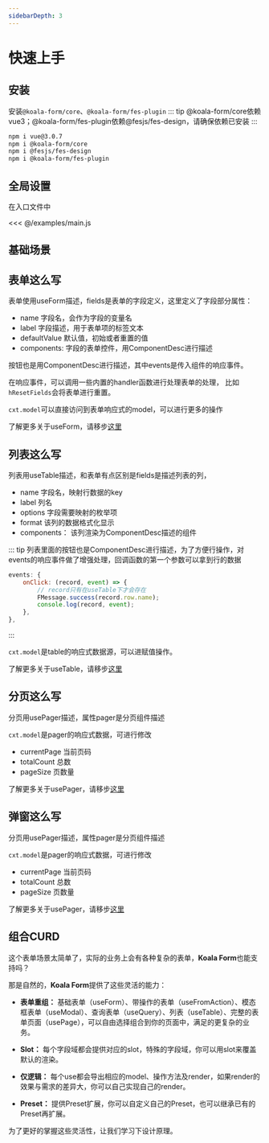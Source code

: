 ```yaml
---
sidebarDepth: 3
---
```

# 快速上手

## 安装
安装`@koala-form/core`、`@koala-form/fes-plugin`
::: tip
@koala-form/core依赖vue3；@koala-form/fes-plugin依赖@fesjs/fes-design，请确保依赖已安装
:::

```bash
npm i vue@3.0.7
npm i @koala-form/core
npm i @fesjs/fes-design
npm i @koala-form/fes-plugin
```

## 全局设置
在入口文件中

<<< @/examples/main.js

## 基础场景
<ExampleDoc>
<StartedBaseScene>
</StartedBaseScene>
<template #code>

<<< @/examples/started/useBaseScene.js
</template>
</ExampleDoc>

## 表单这么写
表单使用useForm描述，fields是表单的字段定义，这里定义了字段部分属性：
- name 字段名，会作为字段的变量名
- label 字段描述，用于表单项的标签文本
- defaultValue 默认值，初始或者重置的值
- components: 字段的表单控件，用ComponentDesc进行描述

按钮也是用ComponentDesc进行描述，其中events是传入组件的响应事件。

在响应事件，可以调用一些内置的handler函数进行处理表单的处理，
比如`hResetFields`会将表单进行重置。

`cxt.model`可以直接访问到表单响应式的model，可以进行更多的操作

了解更多关于useForm，请移步[这里](./useForm.md)

<ExampleDoc>
<StartedUseForm>
</StartedUseForm>
<template #code>

<<< @/examples/started/useForm.js
</template>
</ExampleDoc>


## 列表这么写
列表用useTable描述，和表单有点区别是fields是描述列表的列，
- name 字段名，映射行数据的key
- label 列名
- options 字段需要映射的枚举项
- format 该列的数据格式化显示
- components： 该列渲染为ComponentDesc描述的组件

::: tip
列表里面的按钮也是ComponentDesc进行描述，为了方便行操作，对events的响应事件做了增强处理，回调函数的第一个参数可以拿到行的数据
```js
events: {
    onClick: (record, event) => {
        // record只有在useTable下才会存在
        FMessage.success(record.row.name);
        console.log(record, event);
    },
},
```
:::

`cxt.model`是table的响应式数据源，可以进赋值操作。

了解更多关于useTable，请移步[这里](./useTable.md)

<ExampleDoc>
<StartedUseTable>
</StartedUseTable>
<template #code>

<<< @/examples/started/useTable.js
</template>
</ExampleDoc>

## 分页这么写
分页用usePager描述，属性pager是分页组件描述

`cxt.model`是pager的响应式数据，可进行修改
- currentPage 当前页码
- totalCount 总数
- pageSize 页数量 

了解更多关于usePager，请移步[这里](./usePager.md)

<ExampleDoc>
<StartedUsePager>
</StartedUsePager>
<template #code>

<<< @/examples/started/usePager.js
</template>
</ExampleDoc>

## 弹窗这么写
分页用usePager描述，属性pager是分页组件描述

`cxt.model`是pager的响应式数据，可进行修改
- currentPage 当前页码
- totalCount 总数
- pageSize 页数量 

了解更多关于usePager，请移步[这里](./usePager.md)

<ExampleDoc>
<StartedUseModal>
</StartedUseModal>
<template #code>

<<< @/examples/started/useModal.jsx
</template>
</ExampleDoc>

## 组合CURD

<ExampleDoc>
<StartedUseCurd>
</StartedUseCurd>
<template #code>

<<< @/examples/started/useCurd.js
</template>
</ExampleDoc>


这个表单场景太简单了，实际的业务上会有各种复杂的表单，**Koala Form**也能支持吗？

那是自然的，**Koala Form**提供了这些灵活的能力：
- **表单重组：** 基础表单（useForm）、带操作的表单（useFromAction）、模态框表单（useModal）、查询表单（useQuery）、列表（useTable）、完整的表单页面（usePage），可以自由选择组合到你的页面中，满足的更复杂的业务。

- **Slot：** 每个字段域都会提供对应的slot，特殊的字段域，你可以用slot来覆盖默认的渲染。

- **仅逻辑：** 每个use都会导出相应的model、操作方法及render，如果render的效果与需求的差异大，你可以自己实现自己的render。

- **Preset：** 提供Preset扩展，你可以自定义自己的Preset，也可以继承已有的Preset再扩展。

为了更好的掌握这些灵活性，让我们学习下设计原理。
